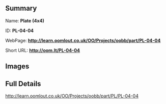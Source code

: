 

## Summary
 
Name: __Plate (4x4)__

ID: __PL-04-04__

WebPage: __http://learn.oomlout.co.uk/OO/Projects/oobb/part/PL-04-04__

Short URL: __http://oom.lt/PL-04-04__


## Images




## Full Details

 http://learn.oomlout.co.uk/OO/Projects/oobb/part/PL/PL-04-04

